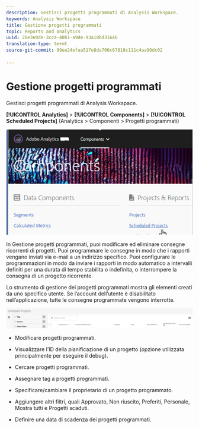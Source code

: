 ```yaml
---
description: Gestisci progetti programmati di Analysis Workspace.
keywords: Analysis Workspace
title: Gestione progetti programmati
topic: Reports and analytics
uuid: 28e3e0de-3cca-40b1-a9de-93a10bd31646
translation-type: tm+mt
source-git-commit: 99ee24efaa517e8da700c67818c111c4aa90dc02

---
```



# Gestione progetti programmati

Gestisci progetti programmati di Analysis Workspace.

**[!UICONTROL Analytics]** &gt; **[!UICONTROL Components]** &gt; **[!UICONTROL Scheduled Projects]** (Analytics &gt; Componenti &gt; Progetti programmati)

![](assets/components-scheduled-projects.png)

In Gestione progetti programmati, puoi modificare ed eliminare consegne ricorrenti di progetti. Puoi programmare le consegne in modo che i rapporti vengano inviati via e-mail a un indirizzo specifico. Puoi configurare le programmazioni in modo da inviare i rapporti in modo automatico a intervalli definiti per una durata di tempo stabilita o indefinita, o interrompere la consegna di un progetto ricorrente.

Lo strumento di gestione dei progetti programmati mostra gli elementi creati da uno specifico utente. Se l’account dell’utente è disabilitato nell’applicazione, tutte le consegne programmate vengono interrotte.

![](assets/scheduled-projects.png)

* Modificare progetti programmati.
* Visualizzare l’ID della pianificazione di un progetto (opzione utilizzata principalmente per eseguire il debug).
* Cercare progetti programmati.
* Assegnare tag a progetti programmati.
* Specificare/cambiare il proprietario di un progetto programmato.
* Aggiungere altri filtri, quali Approvato, Non riuscito, Preferiti, Personale, Mostra tutti e Progetti scaduti.

* Definire una data di scadenza dei progetti programmati.

